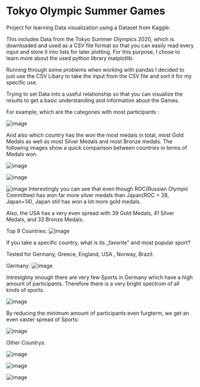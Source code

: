 # Tokyo Olympic Summer Games 

Project for learning Data visualization using a Dataset from Kaggle.

This includes Data from the Tokyo Summer Olympics 2020, which is downloaded and used as a CSV file format so that you can easily read every input and store it into lists for later plotting. 
For this purpose, I chose to learn more about the used python library matplotlib. 

Running through some problems when working with pandas I decided to just use the CSV Libary to take the input from the CSV file and sort it for my specific use. 

Trying to set Data into a useful relationship so that you can visualize the results to get a basic understanding and information about the Games. 


For example, which are the categories with most participants :

![image](/assets/images/Most_popular_Activity.png) 

And also which country has the won the most medals in total, most Gold Medals as well as most Silver Medals and most Bronze medals. 
The following images show a quick comparison between countries in terms of Medals won.

![image](/assets/images/Number_of_total_Medals.png)


![image](/assets/images/GoldVSSilvermedals.png)


![image](/assets/images/GoldVsSilverVsBronze.png)
Interestingly you can see that even though ROC(Russian Olympic Committee) has won far more silver medals than Japan(ROC = 28, Japan=14), Japan still has won a lot more gold medals. 

Also, the USA has a very even spread with 39 Gold Medals, 41 Silver Medals, and 33 Bronze Medals. 

Top 9 Countries:
![image](/assets/images/GoldVsSilvertop9png.png)



If you take a specific country, what is its „favorite“ and most popular sport?

Tested for Germany, Greece, England, USA , Norway, Brazil:  

Germany:
![image](/assets/images/Popular_Sport_German_b.png)

Intrestgliny enough there are very few Sports in Germany which have a high amount of participants. Therefore there is a very bright spectrum of all kinds of sports.

![image](/assets/images/Popular_Sport_German_a.png)


By reducing the minimum amount of participants even furgterm, we get an even vaster spread of Sports: 

![image](/assets/images/Popular_Sport_Germany.png)



Other Countrys:


![image](/assets/images/Popular_Sport_Norway.png)


![image](/assets/images/Popular_Sport_Greece.png)


![image](/assets/images/Popular_Sport_Brazil.png)
